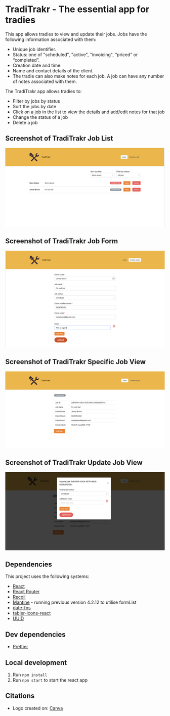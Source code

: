 # TradiTrakr - The essential app for tradies

This app allows tradies to view and update their jobs.
Jobs have the following information associated with them:

- Unique job identifier.
- Status: one of "scheduled", "active", "invoicing", “priced” or “completed”.
- Creation date and time.
- Name and contact details of the client.
- The tradie can also make notes for each job. A job can have any number of notes associated with them.

The TradiTrakr app allows tradies to:

- Filter by jobs by status
- Sort the jobs by date
- Click on a job in the list to view the details and add/edit notes for that job
- Change the status of a job
- Delete a job

## Screenshot of TradiTrakr Job List

![Screenshot of TradiTrakr Job List](traditrakr-joblist.png)

## Screenshot of TradiTrakr Job Form

![Screenshot of TradiTrakr Job Form](traditrakr-jobform.png)

## Screenshot of TradiTrakr Specific Job View

![Screenshot of TradiTrakr Specific Job View](traditrakr-jobview.png)

## Screenshot of TradiTrakr Update Job View

![Screenshot of TradiTrakr Update Job View](traditrakr-updatejob.png)

## Dependencies

This project uses the following systems:

- [React](https://github.com/facebook/react)
- [React Router](https://reactrouter.com/docs/en/v6)
- [Recoil](https://recoiljs.org/)
- [Mantine](https://mantine.dev/) - running previous version 4.2.12 to utilise formList
- [date-fns](https://date-fns.org/)
- [tabler-icons-react](https://tabler-icons-react.vercel.app/)
- [UUID](https://github.com/uuidjs/uuid)

## Dev dependencies

- [Prettier](https://prettier.io/)

## Local development

1. Run `npm install`
2. Run `npm start` to start the react app

## Citations

- Logo created on: [Canva](https://www.canva.com/)

